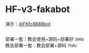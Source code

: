 # HF-v3-fakabot
<!-- wp:paragraph -->
<p>演示：<a href="https://t.me/FKfc8888bot">@FKfc8888bot</a></p>
<!-- /wp:paragraph -->

<!-- wp:image {"sizeSlug":"large"} -->
<figure class="wp-block-image size-large"><img src="https://input-s3.mn.input.im/donate-group/7/20240508/20240508_1715102381.png" alt=""/></figure>
<!-- /wp:image -->

<!-- wp:paragraph -->
<p>部署一套：教会使用+源码+部署好 <code>300U</code><br>教会部署一套：教会部署+源码 <code>750U</code></p>
<!-- /wp:paragraph -->
